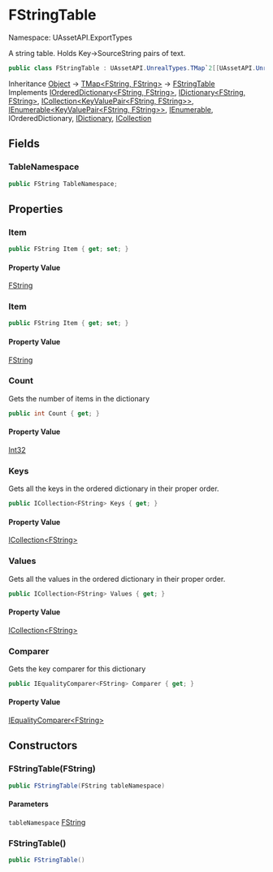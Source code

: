 # FStringTable

Namespace: UAssetAPI.ExportTypes

A string table. Holds Key-&gt;SourceString pairs of text.

```csharp
public class FStringTable : UAssetAPI.UnrealTypes.TMap`2[[UAssetAPI.UnrealTypes.FString],[UAssetAPI.UnrealTypes.FString]], UAssetAPI.UnrealTypes.IOrderedDictionary`2[[UAssetAPI.UnrealTypes.FString],[UAssetAPI.UnrealTypes.FString]], System.Collections.Generic.IDictionary`2[[UAssetAPI.UnrealTypes.FString],[UAssetAPI.UnrealTypes.FString]], System.Collections.Generic.ICollection`1[[System.Collections.Generic.KeyValuePair`2[[UAssetAPI.UnrealTypes.FString],[UAssetAPI.UnrealTypes.FString]]]], System.Collections.Generic.IEnumerable`1[[System.Collections.Generic.KeyValuePair`2[[UAssetAPI.UnrealTypes.FString],[UAssetAPI.UnrealTypes.FString]]]], System.Collections.IEnumerable, System.Collections.Specialized.IOrderedDictionary, System.Collections.IDictionary, System.Collections.ICollection
```

Inheritance [Object](https://docs.microsoft.com/en-us/dotnet/api/system.object) → [TMap&lt;FString, FString&gt;](./uassetapi.unrealtypes.tmap-2.md) → [FStringTable](./uassetapi.exporttypes.fstringtable.md)<br>
Implements [IOrderedDictionary&lt;FString, FString&gt;](./uassetapi.unrealtypes.iordereddictionary-2.md), [IDictionary&lt;FString, FString&gt;](https://docs.microsoft.com/en-us/dotnet/api/system.collections.generic.idictionary-2), [ICollection&lt;KeyValuePair&lt;FString, FString&gt;&gt;](https://docs.microsoft.com/en-us/dotnet/api/system.collections.generic.icollection-1), [IEnumerable&lt;KeyValuePair&lt;FString, FString&gt;&gt;](https://docs.microsoft.com/en-us/dotnet/api/system.collections.generic.ienumerable-1), [IEnumerable](https://docs.microsoft.com/en-us/dotnet/api/system.collections.ienumerable), IOrderedDictionary, [IDictionary](https://docs.microsoft.com/en-us/dotnet/api/system.collections.idictionary), [ICollection](https://docs.microsoft.com/en-us/dotnet/api/system.collections.icollection)

## Fields

### **TableNamespace**

```csharp
public FString TableNamespace;
```

## Properties

### **Item**

```csharp
public FString Item { get; set; }
```

#### Property Value

[FString](./uassetapi.unrealtypes.fstring.md)<br>

### **Item**

```csharp
public FString Item { get; set; }
```

#### Property Value

[FString](./uassetapi.unrealtypes.fstring.md)<br>

### **Count**

Gets the number of items in the dictionary

```csharp
public int Count { get; }
```

#### Property Value

[Int32](https://docs.microsoft.com/en-us/dotnet/api/system.int32)<br>

### **Keys**

Gets all the keys in the ordered dictionary in their proper order.

```csharp
public ICollection<FString> Keys { get; }
```

#### Property Value

[ICollection&lt;FString&gt;](https://docs.microsoft.com/en-us/dotnet/api/system.collections.generic.icollection-1)<br>

### **Values**

Gets all the values in the ordered dictionary in their proper order.

```csharp
public ICollection<FString> Values { get; }
```

#### Property Value

[ICollection&lt;FString&gt;](https://docs.microsoft.com/en-us/dotnet/api/system.collections.generic.icollection-1)<br>

### **Comparer**

Gets the key comparer for this dictionary

```csharp
public IEqualityComparer<FString> Comparer { get; }
```

#### Property Value

[IEqualityComparer&lt;FString&gt;](https://docs.microsoft.com/en-us/dotnet/api/system.collections.generic.iequalitycomparer-1)<br>

## Constructors

### **FStringTable(FString)**

```csharp
public FStringTable(FString tableNamespace)
```

#### Parameters

`tableNamespace` [FString](./uassetapi.unrealtypes.fstring.md)<br>

### **FStringTable()**

```csharp
public FStringTable()
```
